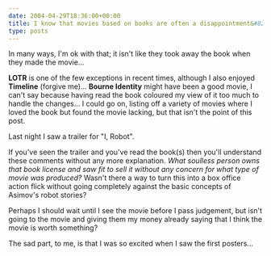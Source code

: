 ```yaml
---
date: 2004-04-29T18:36:00+00:00
title: I know that movies based on books are often a disappointment&#8230;
type: posts
---
```

In many ways, I'm ok with that; it isn't like they took away the book when they made the movie...

**LOTR** is one of the few exceptions in recent times, although I also enjoyed **Timeline** (forgive me)... **Bourne Identity** might have been a good movie, I can't say because having read the book coloured my view of it too much to handle the changes... I could go on, listing off a variety of movies where I loved the book but found the movie lacking, but that isn't the point of this post.

Last night I saw a trailer for "I, Robot".

If you've seen the trailer and you've read the book(s) then you'll understand these comments without any more explanation. _What soulless person owns that book license and saw fit to sell it without any concern for what type of movie was produced?_ Wasn't there a way to turn this into a box office action flick without going completely against the basic concepts of Asimov's robot stories?

Perhaps I should wait until I see the movie before I pass judgement, but isn't going to the movie and giving them my money already saying that I think the movie is worth something?

The sad part, to me, is that I was so excited when I saw the first posters...
